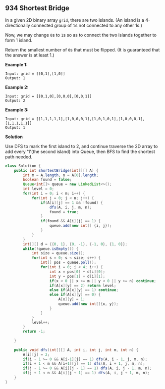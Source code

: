 ## 934 Shortest Bridge

In a given 2D binary array `grid`, there are two islands. (An island is a 4-directionally connected group of `1`s not connected to any other 1s.)

Now, we may change `0`s to `1`s so as to connect the two islands together to form 1 island.

Return the smallest number of `0`s that must be flipped. (It is guaranteed that the answer is at least 1.)

 

**Example 1:**

```
Input: grid = [[0,1],[1,0]]
Output: 1
```

**Example 2:**

```
Input: grid = [[0,1,0],[0,0,0],[0,0,1]]
Output: 2
```

**Example 3:**

```
Input: grid = [[1,1,1,1,1],[1,0,0,0,1],[1,0,1,0,1],[1,0,0,0,1],[1,1,1,1,1]]
Output: 1
```

**Solution**

Use DFS to mark the first island to 2, and continue traverse the 2D array to add every '1'(the second island) into Queue, then BFS to find the shortest path needed.

```java
class Solution {
    public int shortestBridge(int[][] A) {
        int m = A.length, n = A[0].length;
        boolean found = false;
        Queue<int[]> queue = new LinkedList<>();
        int level = 0;
        for(int i = 0; i < m; i++) {
            for(int j = 0; j < n; j++) {
                if(A[i][j] == 1 && !found) {
                    dfs(A, i, j, m, n);
                    found = true;
                }
                if(found && A[i][j] == 1) {
                    queue.add(new int[] {i, j});
                }
            }
        }
        int[][] d = {{0, 1}, {0, -1}, {-1, 0}, {1, 0}};
        while(!queue.isEmpty()) {
            int size = queue.size();
            for(int s = 0; s < size; s++) {
                int[] pos = queue.poll();
                for(int i = 0; i < 4; i++) {
                    int x = pos[0] + d[i][0];
                    int y = pos[1] + d[i][1];
                    if(x < 0 || x >= m || y < 0 || y >= n) continue;
                    if(A[x][y] == 2) return level;
                    else if(A[x][y] == 1) continue;
                    else if(A[x][y] == 0) {
                        A[x][y] = 1;
                        queue.add(new int[]{x, y});
                    }
                }
            }
            level++;
        }
        return -1;
        
    }
    
    public void dfs(int[][] A, int i, int j, int m, int n) {
        A[i][j] = 2;
        if(i - 1 >= 0 && A[i-1][j] == 1) dfs(A, i - 1, j, m, n);
        if(i + 1 < m && A[i+1][j] == 1) dfs(A, i + 1, j, m, n);
        if(j - 1 >= 0 && A[i][j - 1] == 1) dfs(A, i, j - 1, m, n);
        if(j + 1 < n && A[i][j + 1] == 1) dfs(A, i, j + 1, m, n);
    }
}
```

